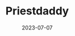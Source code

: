 ---
authors: Patricia Lockwood
books/tags:
- non-fiction
- memoir
- slay
date: 2023-07-07
params:
  isbn13: '9780141984599'
  year: '2018'
star_rating: 5
title: Priestdaddy
---